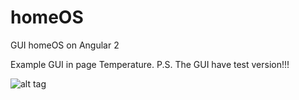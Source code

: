# homeOS
GUI homeOS on Angular 2

Example GUI in page Temperature.
P.S. The GUI have test version!!!

![alt tag](https://github.com/BY0X15/homeOS/raw/master/images/exampleGUIinPageTemperature.PNG)
